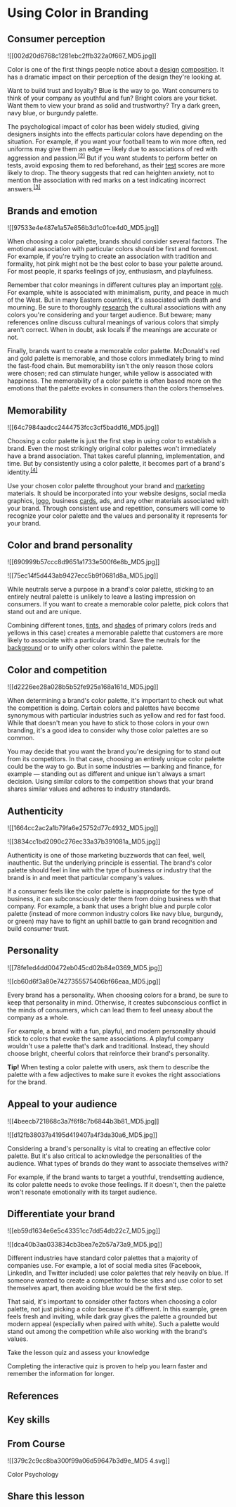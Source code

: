 # Using Color in Branding
## Consumer perception

![[002d20d6768c1281ebc2ffb322a0f667_MD5.jpg]]

Color is one of the first things people notice about a [design](https://app.uxcel.com/glossary/design) [composition](https://app.uxcel.com/glossary/layout-composition). It has a dramatic impact on their perception of the design they're looking at.

Want to build trust and loyalty? Blue is the way to go. Want consumers to think of your company as youthful and fun? Bright colors are your ticket. Want them to view your brand as solid and trustworthy? Try a dark green, navy blue, or burgundy palette.

The psychological impact of color has been widely studied, giving designers insights into the effects particular colors have depending on the situation. For example, if you want your football team to win more often, red uniforms may give them an edge — likely due to associations of red with aggression and passion.<sup><a href="moz-extension://1fff0f8b-616f-485f-8cf3-32584a1a9298/#anchor-2" rel="noopener noreferrer" applinkanchor="">[2]</a></sup> But if you want students to perform better on tests, avoid exposing them to red beforehand, as their [test](https://app.uxcel.com/glossary/testing) scores are more likely to drop. The theory suggests that red can heighten anxiety, not to mention the association with red marks on a test indicating incorrect answers.<sup><a href="moz-extension://1fff0f8b-616f-485f-8cf3-32584a1a9298/#anchor-3" rel="noopener noreferrer" applinkanchor="">[3]</a></sup>

## Brands and emotion

![[97533e4e487e1a57e856b3d1c01ce4d0_MD5.jpg]]

When choosing a color palette, brands should consider several factors. The emotional association with particular colors should be first and foremost. For example, if you're trying to create an association with tradition and formality, hot pink might not be the best color to base your palette around. For most people, it sparks feelings of joy, enthusiasm, and playfulness. 

Remember that color meanings in different cultures play an important [role](https://app.uxcel.com/glossary/roles). For example, white is associated with minimalism, purity, and peace in much of the West. But in many Eastern countries, it's associated with death and mourning. Be sure to thoroughly [research](https://app.uxcel.com/glossary/research-knowledge) the cultural associations with any colors you're considering and your target audience. But beware; many references online discuss cultural meanings of various colors that simply aren't correct. When in doubt, ask locals if the meanings are accurate or not.

Finally, brands want to create a memorable color palette. McDonald's red and gold palette is memorable, and those colors immediately bring to mind the fast-food chain. But memorability isn't the only reason those colors were chosen; red can stimulate hunger, while yellow is associated with happiness. The memorability of a color palette is often based more on the emotions that the palette evokes in consumers than the colors themselves.

## Memorability

![[64c7984aadcc2444753fcc3cf5badd16_MD5.jpg]]

Choosing a color palette is just the first step in using color to establish a brand. Even the most strikingly original color palettes won't immediately have a brand association. That takes careful planning, implementation, and time. But by consistently using a color palette, it becomes part of a brand's identity.<sup><a href="moz-extension://1fff0f8b-616f-485f-8cf3-32584a1a9298/#anchor-4" rel="noopener noreferrer" applinkanchor="">[4]</a></sup>

Use your chosen color palette throughout your brand and [marketing](https://app.uxcel.com/glossary/marketing) materials. It should be incorporated into your website designs, social media graphics, [logo](https://app.uxcel.com/glossary/logos), business [cards](https://app.uxcel.com/glossary/cards), ads, and any other materials associated with your brand. Through consistent use and repetition, consumers will come to recognize your color palette and the values and personality it represents for your brand.

## Color and brand personality

![[690999b57ccc8d9651a1733e500f6e8b_MD5.jpg]]

![[75ec14f5d443ab9427ecc5b9f0681d8a_MD5.jpg]]

While neutrals serve a purpose in a brand's color palette, sticking to an entirely neutral palette is unlikely to leave a lasting impression on consumers. If you want to create a memorable color palette, pick colors that stand out and are unique.

Combining different tones, [tints](https://app.uxcel.com/glossary/tints), and [shades](https://app.uxcel.com/glossary/shades) of primary colors (reds and yellows in this case) creates a memorable palette that customers are more likely to associate with a particular brand. Save the neutrals for the [background](https://app.uxcel.com/glossary/background) or to unify other colors within the palette.

## Color and competition

![[d2226ee28a028b5b52fe925a168a161d_MD5.jpg]]

When determining a brand's color palette, it's important to check out what the competition is doing. Certain colors and palettes have become synonymous with particular industries such as yellow and red for fast food. While that doesn't mean you have to stick to those colors in your own branding, it's a good idea to consider why those color palettes are so common.

You may decide that you want the brand you're designing for to stand out from its competitors. In that case, choosing an entirely unique color palette could be the way to go. But in some industries — banking and finance, for example — standing out as different and unique isn't always a smart decision. Using similar colors to the competition shows that your brand shares similar values and adheres to industry standards.

## Authenticity

![[1664cc2ac2a1b79fa6e25752d77c4932_MD5.jpg]]

![[3834cc1bd2090c276ec33a37b391081a_MD5.jpg]]

Authenticity is one of those marketing buzzwords that can feel, well, inauthentic. But the underlying principle is essential. The brand's color palette should feel in line with the type of business or industry that the brand is in and meet that particular company's values.

If a consumer feels like the color palette is inappropriate for the type of business, it can subconsciously deter them from doing business with that company. For example, a bank that uses a bright blue and purple color palette (instead of more common industry colors like navy blue, burgundy, or green) may have to fight an uphill battle to gain brand recognition and build consumer trust.

## Personality

![[78fe1ed4dd00472eb045cd02b84e0369_MD5.jpg]]

![[cb60d6f3a80e7427355575406bf66eaa_MD5.jpg]]

Every brand has a personality. When choosing colors for a brand, be sure to keep that personality in mind. Otherwise, it creates subconscious conflict in the minds of consumers, which can lead them to feel uneasy about the company as a whole.

For example, a brand with a fun, playful, and modern personality should stick to colors that evoke the same associations. A playful company wouldn't use a palette that's dark and traditional. Instead, they should choose bright, cheerful colors that reinforce their brand's personality.

**Tip!** When testing a color palette with users, ask them to describe the palette with a few adjectives to make sure it evokes the right associations for the brand.

## Appeal to your audience

![[4beecb721868c3a7f6f8c7b6844b3b81_MD5.jpg]]

![[d12fb38037a4195d419407a4f3da30a6_MD5.jpg]]

Considering a brand's personality is vital to creating an effective color palette. But it's also critical to acknowledge the personalities of the audience. What types of brands do they want to associate themselves with?

For example, if the brand wants to target a youthful, trendsetting audience, its color palette needs to evoke those feelings. If it doesn't, then the palette won't resonate emotionally with its target audience.

## Differentiate your brand

![[eb59d1634e6e5c43351cc7dd54db22c7_MD5.jpg]]

![[dca40b3aa033834cb3bea7e2b57a73a9_MD5.jpg]]

Different industries have standard color palettes that a majority of companies use. For example, a lot of social media sites (Facebook, LinkedIn, and Twitter included) use color palettes that rely heavily on blue. If someone wanted to create a competitor to these sites and use color to set themselves apart, then avoiding blue would be the first step.

That said, it's important to consider other factors when choosing a color palette, not just picking a color because it's different. In this example, green feels fresh and inviting, while dark gray gives the palette a grounded but modern appeal (especially when paired with white). Such a palette would stand out among the competition while also working with the brand's values.

Take the lesson quiz and assess your knowledge

Completing the interactive quiz is proven to help you learn faster and remember the information for longer.

## References

## Key skills

## From Course

![[379c2c9cc8ba300f99a06d59647b3d9e_MD5 4.svg]]

Color Psychology

## Share this lesson